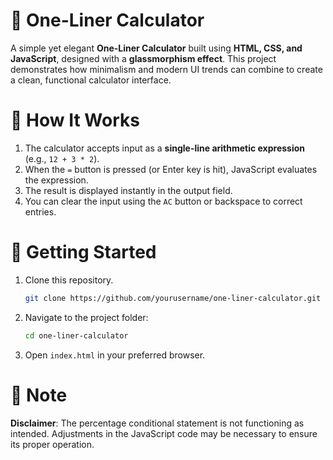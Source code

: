 # 🧮 One-Liner Calculator
A simple yet elegant **One-Liner Calculator** built using **HTML, CSS, and JavaScript**, designed with a **glassmorphism effect**. This project demonstrates how minimalism and modern UI trends can combine to create a clean, functional calculator interface.

# 🧩 How It Works
1. The calculator accepts input as a **single-line arithmetic expression** (e.g., `12 + 3 * 2`).  
2. When the `=` button is pressed (or Enter key is hit), JavaScript evaluates the expression.  
3. The result is displayed instantly in the output field.  
4. You can clear the input using the `AC` button or backspace to correct entries.

# 🚀 Getting Started
1. Clone this repository.
   ```bash
   git clone https://github.com/yourusername/one-liner-calculator.git
2. Navigate to the project folder:
   ```bash
   cd one-liner-calculator
4. Open `index.html` in your preferred browser.

# 📝 Note
**Disclaimer**: The percentage conditional statement is not functioning as intended. Adjustments in the JavaScript code may be necessary to ensure its proper operation.
